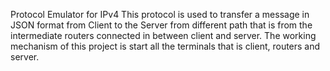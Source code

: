 Protocol Emulator for IPv4 This protocol is used to transfer a message in JSON format from Client to the Server from different path that is from the intermediate routers connected in between client and server. The working mechanism of this project is start all the terminals that is client, routers and server.
